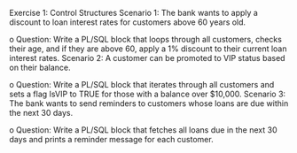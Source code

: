 Exercise 1: Control Structures
Scenario 1: The bank wants to apply a discount to loan interest rates for customers above 60 years old.

  o	Question: Write a PL/SQL block that loops through all customers, checks their age, and if they are above 60, apply a 1% discount to their current loan interest rates.
Scenario 2: A customer can be promoted to VIP status based on their balance.

  o	Question: Write a PL/SQL block that iterates through all customers and sets a flag IsVIP to TRUE for those with a balance over $10,000.
Scenario 3: The bank wants to send reminders to customers whose loans are due within the next 30 days.

  o	Question: Write a PL/SQL block that fetches all loans due in the next 30 days and prints a reminder message for each customer.

